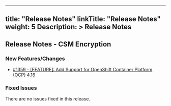 
---
title: "Release Notes"
linkTitle: "Release Notes"
weight: 5
Description: >
  Release Notes
---

## Release Notes - CSM Encryption

### New Features/Changes

- [#1359 - [FEATURE]: Add Support for OpenShift Container Platform (OCP) 4.16 ](https://github.com/dell/csm/issues/1359)

### Fixed Issues

There are no issues fixed in this release.